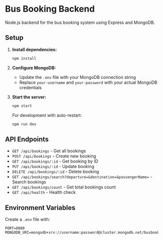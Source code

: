 # Bus Booking Backend

Node.js backend for the bus booking system using Express and MongoDB.

## Setup

1. **Install dependencies:**
   ```bash
   npm install
   ```

2. **Configure MongoDB:**
   - Update the `.env` file with your MongoDB connection string
   - Replace `your-username` and `your-password` with your actual MongoDB credentials

3. **Start the server:**
   ```bash
   npm start
   ```
   
   For development with auto-restart:
   ```bash
   npm run dev
   ```

## API Endpoints

- `GET /api/bookings` - Get all bookings
- `POST /api/bookings` - Create new booking
- `GET /api/bookings/:id` - Get booking by ID
- `PUT /api/bookings/:id` - Update booking
- `DELETE /api/bookings/:id` - Delete booking
- `GET /api/bookings/search?departure=&destination=&passengerName=` - Search bookings
- `GET /api/bookings/count` - Get total bookings count
- `GET /api/health` - Health check

## Environment Variables

Create a `.env` file with:
```
PORT=8080
MONGODB_URI=mongodb+srv://username:password@cluster.mongodb.net/busbooking
```